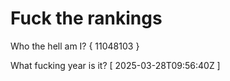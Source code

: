 # Fuck the rankings

Who the hell am I?
{ 11048103 }

What fucking year is it?
[ 2025-03-28T09:56:40Z ]
